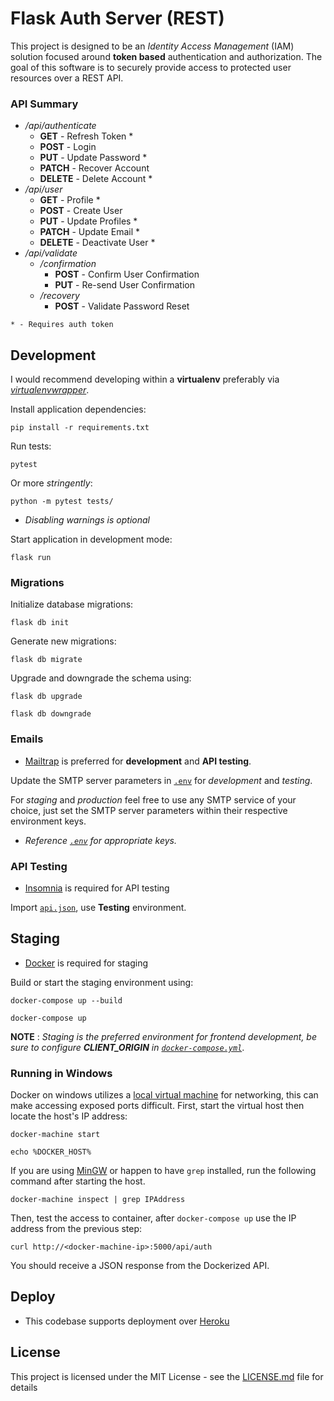 # Flask Auth Server (REST)

This project is designed to be an *Identity Access Management* (IAM) solution focused around **token based** authentication and authorization. The goal of this software is to securely provide access to protected user resources over a REST API.

### API Summary

- */api/authenticate*
    - **GET** - Refresh Token *
    - **POST** - Login
    - **PUT** - Update Password *
    - **PATCH** - Recover Account
    - **DELETE** - Delete Account *
- */api/user*
    - **GET** - Profile *
    - **POST** - Create User
    - **PUT** - Update Profiles *
    - **PATCH** - Update Email *
    - **DELETE** - Deactivate User *
- */api/validate*
    - */confirmation*
        - **POST** - Confirm User Confirmation
        - **PUT** - Re-send User Confirmation
    - */recovery*
        - **POST** - Validate Password Reset

`* - Requires auth token`

## Development
I would recommend developing within a **virtualenv** preferably via *[virtualenvwrapper](https://virtualenvwrapper.readthedocs.io/en/latest/install.html)*.

Install application dependencies:

`pip install -r requirements.txt`

Run tests:

`pytest`

Or more *stringently*:

`python -m pytest tests/`

* *Disabling warnings is optional*

Start application in development mode:

`flask run`

### Migrations

Initialize database migrations:

`flask db init`

Generate new migrations:

`flask db migrate`

Upgrade and downgrade the schema using:

`flask db upgrade`

`flask db downgrade`

### Emails

* [Mailtrap](https://mailtrap.io/) is preferred for **development** and **API testing**.

Update the SMTP server parameters in [`.env`](.env) for *development* and *testing*.

For *staging* and *production* feel free to use any SMTP service of your choice, just set the SMTP server parameters within their respective environment keys. 

* *Reference [`.env`](.env) for appropriate keys.*

### API Testing

* [Insomnia](https://insomnia.rest/) is required for API testing

Import [`api.json`](api.json), use **Testing** environment.


## Staging

* [Docker](https://www.docker.com/get-started) is required for staging

Build or start the staging environment using:

`docker-compose up --build`

`docker-compose up`

**NOTE** :
*Staging is the preferred environment for frontend development, be sure to configure **CLIENT_ORIGIN** in [`docker-compose.yml`](docker-compose.yml)*.

### Running in Windows

Docker on windows utilizes a [local virtual machine](https://docs.docker.com/machine/get-started/) for networking, this can make accessing exposed ports difficult. First, start the virtual host then locate the host's IP address:

`docker-machine start`

`echo %DOCKER_HOST%`

If you are using [MinGW](http://www.mingw.org/) or happen to have `grep` installed, run the following command after starting the host.

`docker-machine inspect | grep IPAddress`

Then, test the access to container, after `docker-compose up` use the IP address from the previous step:

`curl http://<docker-machine-ip>:5000/api/auth`

You should receive a JSON response from the Dockerized API.

## Deploy

* This codebase supports deployment over [Heroku](https://devcenter.heroku.com/articles/getting-started-with-python)

## License

This project is licensed under the MIT License - see the [LICENSE.md](LICENSE.md) file for details
